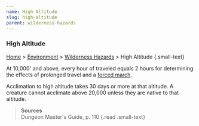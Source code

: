 ```yaml
---
name: High Altitude
slug: high-altitude
parent: wilderness-hazards
---
```

### High Altitude
[Home](dm-operations-center) > [Environment](environment) > [Wilderness Hazards](wilderness-hazards) > High Altitude {.small-text}

At 10,000' and above, every hour of traveled equals 2 hours for determining the effects of prolonged travel and a [forced march](forced-march).

Acclimation to high altitude takes 30 days or more at that altitude. A creature cannot acclimate above 20,000 unless they are native to that altitude.

> **Sources** <br/>
> Dungeon Master's Guide, p. 110
{.read .small-text}
